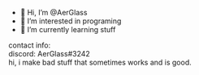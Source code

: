 - 👋 Hi, I’m @AerGlass
- 👀 I’m interested in programing
- 🌱 I’m currently learning stuff
<!---
TheCatHacker562/TheCatHacker562 is a ✨ special ✨ repository because its `README.md` (this file) appears on your GitHub profile.
You can click the Preview link to take a look at your changes.
--->
contact info:<br>
discord: AerGlass#3242<br>
hi, i make bad stuff that sometimes works and is good.
